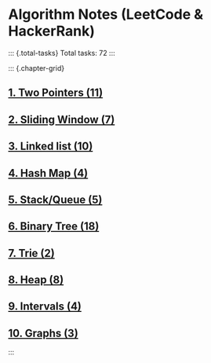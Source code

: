 # Algorithm Notes (LeetCode & HackerRank)

::: {.total-tasks}
Total tasks: 72
:::

::: {.chapter-grid}
## [1. Two Pointers (11)](chapter_1_two_pointers.html)

## [2. Sliding Window (7)](chapter_2_sliding_window.html)

## [3. Linked list (10)](chapter_3_linked_list.html)

## [4. Hash Map (4)](chapter_4_hash_map.html)

## [5. Stack/Queue (5)](chapter_5_stack_queue.html)

## [6. Binary Tree (18)](chapter_6_binary_tree.html)

## [7. Trie (2)](chapter_7_trie.html)

## [8. Heap (8)](chapter_8_heap.html)

## [9. Intervals (4)](chapter_9_intervals.html)

## [10. Graphs (3)](chapter_10_graphs.html)
:::